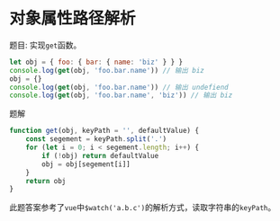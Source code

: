 # 对象属性路径解析

题目: 实现`get`函数。

```js
let obj = { foo: { bar: { name: 'biz' } } }
console.log(get(obj, 'foo.bar.name')) // 输出 biz
obj = {}
console.log(get(obj, 'foo.bar.name')) // 输出 undefiend
console.log(get(obj, 'foo.bar.name', 'biz')) // 输出 biz
```

题解

```js
function get(obj, keyPath = '', defaultValue) {
    const segement = keyPath.split('.')
    for (let i = 0; i < segement.length; i++) {
        if (!obj) return defaultValue
        obj = obj[segement[i]]
    }
    return obj
}
```

此题答案参考了`vue`中`$watch('a.b.c')`的解析方式，读取字符串的`keyPath`。
